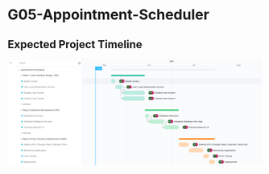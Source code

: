 # G05-Appointment-Scheduler
Expected Project Timeline
-------------------------
![gantt_chart](gantt_chart..jpg)
